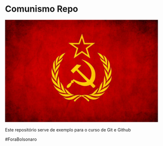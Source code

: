 # Comunismo Repo

![Simbolo Comunismo](simbolo.jpg)

Este repositório serve de exemplo para o curso de Git e Github

\#ForaBolsonaro